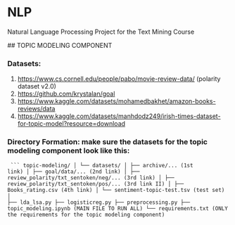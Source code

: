 # NLP
Natural Language Processing Project for the Text Mining Course

## TOPIC MODELING COMPONENT

### Datasets:

1) https://www.cs.cornell.edu/people/pabo/movie-review-data/ (polarity dataset v2.0)
2) https://github.com/krystalan/goal
3) https://www.kaggle.com/datasets/mohamedbakhet/amazon-books-reviews/data
4) https://www.kaggle.com/datasets/manhdodz249/irish-times-dataset-for-topic-model?resource=download

### Directory Formation: make sure the datasets for the topic modeling component look like this:

<code> ```
topic-modeling/
│    └── datasets/
│        ├── archive/... (1st link)
│        ├── goal/data/... (2nd link)
│        ├── review_polarity/txt_sentoken/neg/... (3rd link)
│        ├── review_polarity/txt_sentoken/pos/... (3rd link II)
│        ├── Books_rating.csv (4th link)
│        └── sentiment-topic-test.tsv (test set)
│
├── lda_lsa.py
├── logisticreg.py
├── preprocessing.py
├── topic_modeling.ipynb (MAIN FILE TO RUN ALL)
└── requirements.txt (ONLY the requirements for the topic modeling component)
``` </code>

